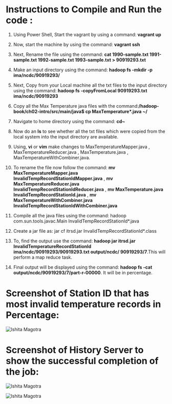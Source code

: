 # Instructions to Compile and Run the code :

1. Using Power Shell, Start the vagrant by using a command: **vagrant up**
2. Now, start the machine by using the command: **vagrant ssh**
3. Next, Rename the file using the command: **cat 1990-sample.txt 1991-sample.txt 1992-sample.txt 1993-sample.txt > 90919293.txt**
4. Make an input directory using the command: **hadoop fs -mkdir -p ima/ncdc/90919293/**
5. Next, Copy from your Local machine all the txt files to the input directory using the command: **hadoop fs -copyFromLocal 90919293.txt ima/ncdc/90919293**
6. Copy all the Max Temperature java files with the command:**/hadoop-book/ch02-intro/src/main/java$ cp MaxTemperature*.java ~/**
7. Navigate to home directory using the command: **cd~**
8. Now do an **ls** to see whether all the txt files which were copied from the local system into the input directory are available. 
9. Using, **vi** or **vim** make changes to MaxTemperatureMapper.java , MaxTemperatureReducer.java , MaxTemperature.java , MaxTemperatureWithCombiner.java.
10. To rename the file now follow the command: **mv MaxTemperatureMapper.java InvalidTempRecordStationIdMapper.java** ,
                                               **mv MaxTemperatureReducer.java InvalidTempRecordStationIdReducer.java** ,
                                               **mv MaxTemperature.java InvalidTempRecordStationId.java** ,
                                               **mv MaxTemperatureWithCombiner.java InvalidTempRecordStationIdWithCombiner.java**
                                               
                                               
11. Compile all the java files using the command: hadoop com.sun.tools.javac.Main InvalidTempRecordStationId*.java
12. Create a jar file as: jar cf itrsd.jar InvalidTempRecordStationId*.class
13. To, find the output use the command: **hadoop jar itrsd.jar InvalidTemperatureRecordStationId ima/ncdc/90919293/90919293.txt output/ncdc/
90919293/7**.This will perform a map reduce task. 
14. Final output will be displayed using the command: **hadoop fs -cat output/ncdc/90919293/7/part-r-00000**. It will be in percentage.
                                                     
 
# Screenshot of Station ID that has most invalid temperature records in Percentage: 
![Ishita Magotra](https://github.com/illinoistech-itm/imagotra/blob/master/ITMD-521/Week-05/item-three/OUTPUTPercent.JPG)

# Screenshot of History Server to show the successful completion of the job:
![Ishita Magotra](https://github.com/illinoistech-itm/imagotra/blob/master/ITMD-521/Week-05/item-three/JOBhis.JPG)

![Ishita Magotra](https://github.com/illinoistech-itm/imagotra/blob/master/ITMD-521/Week-05/item-three/Jobhis1.JPG)

